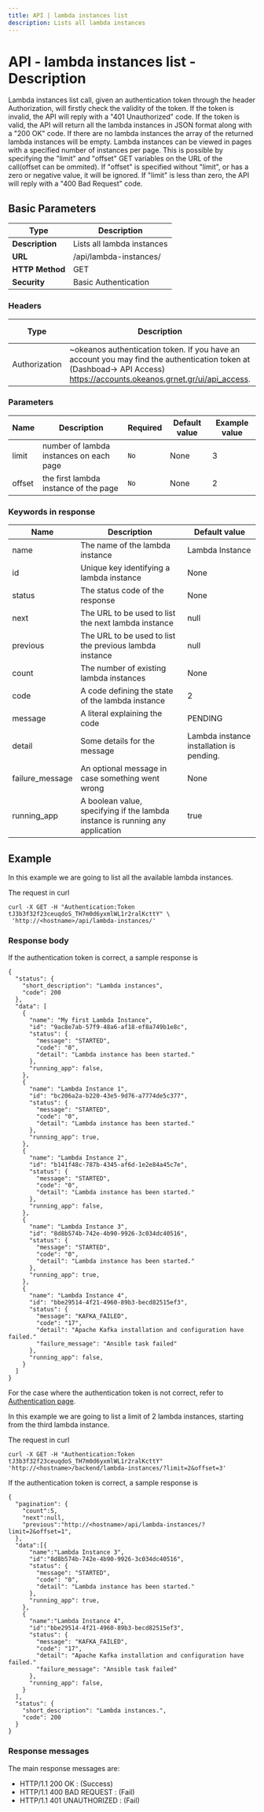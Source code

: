 ```yaml
---
title: API | lambda instances list
description: Lists all lambda instances
---
```


# API - lambda instances list - Description

Lambda instances list call, given an authentication token through the header Authorization,
will firstly check the validity of the token. If the token is invalid, the API will reply
with a "401 Unauthorized" code. If the token is valid, the API will return all the lambda
instances in JSON format along with a "200 OK" code. If there are no lambda instances the array
of the returned lambda instances will be empty. Lambda instances can be viewed in pages with
a specified number of instances per page. This is possible by specifying the "limit" and "offset"
GET variables on the URL of the call(offset can be ommited). If "offset" is specified without
"limit", or has a zero or negative value, it will be ignored. If "limit" is less than zero, the API
will reply with a "400 Bad Request" code.


## Basic Parameters

Type            | Description
----------------|--------------------------
**Description** | Lists all lambda instances
**URL**         | /api/lambda-instances/
**HTTP Method** | GET
**Security**    | Basic Authentication


### Headers

Type  | Description | Required | Default value | Example value
----------|-------------|----------|---------------|---------------
Authorization | ~okeanos authentication token. If you have an account you may find the authentication token at (Dashboad-> API Access) https://accounts.okeanos.grnet.gr/ui/api_access. | `Yes` | None | Token tJ3b3f32f23ceuqdoS_..


### Parameters

Name   | Description | Required | Default value | Example value
-------|-------------|----------|---------------|---------------
limit  | number of lambda instances on each page | `No` | None | 3
offset   | the first lambda instance of the page | `No` | None | 2


### Keywords in response
Name  | Description | Default value
------|------------|---------------
name  | The name of the lambda instance | Lambda Instance
id  | Unique key identifying a lambda instance | None
status | The status code of the response | None
next | The URL to be used to list the next lambda instance | null
previous | The URL to be used to list the previous lambda instance | null
count | The number of existing lambda instances | None
code | A code defining the state of the lambda instance| 2
message | A literal explaining the code| PENDING
detail | Some details for the message | Lambda instance installation is pending.
failure_message | An optional message in case something went wrong| None
running_app | A boolean value, specifying if the lambda instance is running any application | true

## Example

In this example we are going to list all the available lambda instances.

The request in curl

```
curl -X GET -H "Authentication:Token tJ3b3f32f23ceuqdoS_TH7m0d6yxmlWL1r2ralKcttY" \
 'http://<hostname>/api/lambda-instances/'
```


### Response body

If the authentication token is correct, a sample response is


```
{
  "status": {
    "short_description": "Lambda instances",
    "code": 200
  },
  "data": [
    {
      "name": "My first Lambda Instance",
      "id": "9ac8e7ab-57f9-48a6-af18-ef8a749b1e8c",
      "status": {
        "message": "STARTED",
        "code": "0",
        "detail": "Lambda instance has been started."
      },
      "running_app": false,
    },
    {
      "name": "Lambda Instance 1",
      "id": "bc206a2a-b220-43e5-9d76-a7774de5c377",
      "status": {
        "message": "STARTED",
        "code": "0",
        "detail": "Lambda instance has been started."
      },
      "running_app": true,
    },
    {
      "name": "Lambda Instance 2",
      "id": "b141f48c-787b-4345-af6d-1e2e84a45c7e",
      "status": {
        "message": "STARTED",
        "code": "0",
        "detail": "Lambda instance has been started."
      },
      "running_app": false,
    },
    {
      "name": "Lambda Instance 3",
      "id": "8d8b574b-742e-4b90-9926-3c034dc40516",
      "status": {
        "message": "STARTED",
        "code": "0",
        "detail": "Lambda instance has been started."
      },
      "running_app": true,
    },
    {
      "name": "Lambda Instance 4",
      "id": "bbe29514-4f21-4960-89b3-becd82515ef3",
      "status": {
        "message": "KAFKA_FAILED",
        "code": "17",
        "detail": "Apache Kafka installation and configuration have failed."
        "failure_message": "Ansible task failed"
      },
      "running_app": false,
    }
  ]
}
```

For the case where the authentication token is not correct, refer to [Authentication page](Authentication.md).

In this example we are going to list a limit of 2 lambda instances, starting from the third lambda instance.

The request in curl

```
curl -X GET -H "Authentication:Token tJ3b3f32f23ceuqdoS_TH7m0d6yxmlWL1r2ralKcttY" 'http://<hostname>/backend/lambda-instances/?limit=2&offset=3'
```

If the authentication token is correct, a sample response is

```
{
  "pagination": {
    "count":5,
    "next":null,
    "previous":"http://<hostname>/api/lambda-instances/?limit=2&offset=1",
  },
  "data":[{
      "name":"Lambda Instance 3",
      "id":"8d8b574b-742e-4b90-9926-3c034dc40516",
      "status": {
        "message": "STARTED",
        "code": "0",
        "detail": "Lambda instance has been started."
      },
      "running_app": true,
    },
    {
      "name":"Lambda Instance 4",
      "id":"bbe29514-4f21-4960-89b3-becd82515ef3",
      "status": {
        "message": "KAFKA_FAILED",
        "code": "17",
        "detail": "Apache Kafka installation and configuration have failed."
        "failure_message": "Ansible task failed"
      },
      "running_app": false,
    }
  ],
  "status": {
    "short_description": "Lambda instances.",
    "code": 200
  }
}
```

### Response messages

The main response messages are:

- HTTP/1.1 200 OK : (Success)
- HTTP/1.1 400 BAD REQUEST : (Fail)
- HTTP/1.1 401 UNAUTHORIZED : (Fail)
